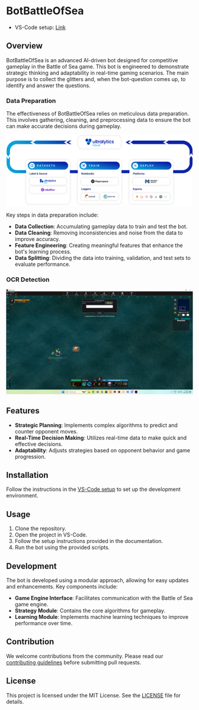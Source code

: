 # BotBattleOfSea

* VS-Code setup: [Link](docs/vscode_setup/README.md)

## Overview

BotBattleOfSea is an advanced AI-driven bot designed for competitive gameplay in the Battle of Sea game. This bot is engineered to demonstrate strategic thinking and adaptability in real-time gaming scenarios. The main purpose is to collect the glitters and, when the bot-question comes up, to identify and answer the questions.

### Data Preparation

The effectiveness of BotBattleOfSea relies on meticulous data preparation. This involves gathering, cleaning, and preprocessing data to ensure the bot can make accurate decisions during gameplay.

[![Data Preparation](https://raw.githubusercontent.com/MariosChartsias/BotBattleOfSea/main/img/banner-integrations.png?token=GHSAT0AAAAAACTB7RTHC5DKUGY7LJEWJETGZS26IDQ)](https://raw.githubusercontent.com/MariosChartsias/BotBattleOfSea/main/img/banner-integrations.png?token=GHSAT0AAAAAACTB7RTGYNKUOGI3BIL5NIRMZS276SQ)

Key steps in data preparation include:

- **Data Collection**: Accumulating gameplay data to train and test the bot.
- **Data Cleaning**: Removing inconsistencies and noise from the data to improve accuracy.
- **Feature Engineering**: Creating meaningful features that enhance the bot's learning process.
- **Data Splitting**: Dividing the data into training, validation, and test sets to evaluate performance.

### OCR Detection

![OCR Detection](https://raw.githubusercontent.com/MariosChartsias/BotBattleOfSea/main/img/ocr%20before%20detection.png?token=GHSAT0AAAAAACTB7RTHEKHD6Z54RGT3ADVYZS274NQ)
## Features

- **Strategic Planning**: Implements complex algorithms to predict and counter opponent moves.
- **Real-Time Decision Making**: Utilizes real-time data to make quick and effective decisions.
- **Adaptability**: Adjusts strategies based on opponent behavior and game progression.

## Installation

Follow the instructions in the [VS-Code setup](docs/vscode_setup/README.md) to set up the development environment.

## Usage

1. Clone the repository.
2. Open the project in VS-Code.
3. Follow the setup instructions provided in the documentation.
4. Run the bot using the provided scripts.

## Development

The bot is developed using a modular approach, allowing for easy updates and enhancements. Key components include:

- **Game Engine Interface**: Facilitates communication with the Battle of Sea game engine.
- **Strategy Module**: Contains the core algorithms for gameplay.
- **Learning Module**: Implements machine learning techniques to improve performance over time.

## Contribution

We welcome contributions from the community. Please read our [contributing guidelines](docs/contributing.md) before submitting pull requests.

## License

This project is licensed under the MIT License. See the [LICENSE](LICENSE) file for details.
